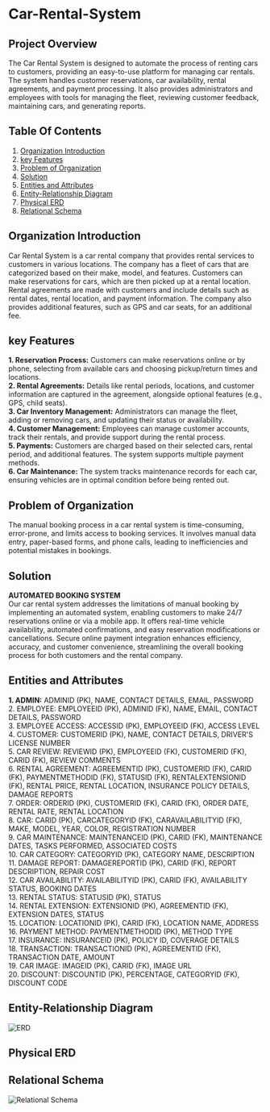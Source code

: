 # Car-Rental-System
## Project Overview
The Car Rental System is designed to automate the process of renting cars to customers, providing an easy-to-use platform for managing car rentals. The system handles customer reservations, car availability, rental agreements, and payment processing. It also provides administrators and employees with tools for managing the fleet, reviewing customer feedback, maintaining cars, and generating reports.
## Table Of Contents
1. [Organization Introduction](#organization-introduction)
2. [key Features](#key-features)
3. [Problem of Organization](#problem-of-organization)
4. [Solution](#solution)
5. [Entities and Attributes](#entities-and-attributes)
6. [Entity-Relationship Diagram](#entity-relationship-diagram)
7. [Physical ERD](#physical-erd)
8. [Relational Schema](#relational-schema)
## Organization Introduction
Car Rental System is a car rental company that provides rental services to customers in various locations. The company has a fleet of cars that are categorized based on their make, model, and features. Customers can make reservations for cars, which are then picked up at a rental location. Rental agreements are made with customers and include details such as rental dates, rental location, and payment information. The company also provides additional features, such as GPS and car seats, for an additional fee.
## key Features
**1. Reservation Process:** Customers can make reservations online or by phone, selecting from available cars and choosing pickup/return times and locations.<br/>
**2. Rental Agreements:** Details like rental periods, locations, and customer information are captured in the agreement, alongside optional features (e.g., GPS, child seats).<br/>
**3. Car Inventory Management:** Administrators can manage the fleet, adding or removing cars, and updating their status or availability.<br/>
**4. Customer Management:** Employees can manage customer accounts, track their rentals, and provide support during the rental process.<br/>
**5. Payments:** Customers are charged based on their selected cars, rental period, and additional features. The system supports multiple payment methods.<br/>
**6. Car Maintenance:** The system tracks maintenance records for each car, ensuring vehicles are in optimal condition before being rented out.<br/>
## Problem of Organization
The manual booking process in a car rental system is time-consuming, error-prone, and limits access to booking services. It involves manual data entry, paper-based forms, and phone calls, leading to inefficiencies and potential mistakes in bookings. 
## Solution
**AUTOMATED BOOKING SYSTEM**<br/>
Our car rental system addresses the limitations of manual booking by implementing an automated system, enabling customers to make 24/7 reservations online or via a mobile app. It offers real-time vehicle availability, automated confirmations, and easy reservation modifications or cancellations. Secure online payment integration enhances efficiency, accuracy, and customer convenience, streamlining the overall booking process for both customers and the rental company.
## Entities and Attributes
**1. ADMIN:** ADMINID (PK), NAME, CONTACT DETAILS, EMAIL, PASSWORD<br/>
2. EMPLOYEE: EMPLOYEEID (PK), ADMINID (FK), NAME, EMAIL, CONTACT DETAILS, PASSWORD<br/>
3. EMPLOYEE ACCESS: ACCESSID (PK), EMPLOYEEID (FK), ACCESS LEVEL<br/>
4. CUSTOMER: CUSTOMERID (PK), NAME, CONTACT DETAILS, DRIVER'S LICENSE NUMBER<br/>
5. CAR REVIEW: REVIEWID (PK), EMPLOYEEID (FK), CUSTOMERID (FK), CARID (FK), REVIEW COMMENTS<br/>
6. RENTAL AGREEMENT: AGREEMENTID (PK), CUSTOMERID (FK), CARID (FK), PAYMENTMETHODID (FK), STATUSID (FK), RENTALEXTENSIONID (FK), RENTAL PRICE, RENTAL LOCATION, INSURANCE POLICY DETAILS, DAMAGE REPORTS<br/>
7. ORDER: ORDERID (PK), CUSTOMERID (FK), CARID (FK), ORDER DATE, RENTAL RATE, RENTAL LOCATION<br/>
8. CAR: CARID (PK), CARCATEGORYID (FK), CARAVAILABILITYID (FK), MAKE, MODEL, YEAR, COLOR, REGISTRATION NUMBER<br/>
9. CAR MAINTENANCE: MAINTENANCEID (PK), CARID (FK), MAINTENANCE DATES, TASKS PERFORMED, ASSOCIATED COSTS<br/>
10. CAR CATEGORY: CATEGORYID (PK), CATEGORY NAME, DESCRIPTION<br/>
11. DAMAGE REPORT: DAMAGEREPORTID (PK), CARID (FK), REPORT DESCRIPTION, REPAIR COST<br/>
12. CAR AVAILABILITY: AVAILABILITYID (PK), CARID (FK), AVAILABILITY STATUS, BOOKING DATES<br/>
13. RENTAL STATUS: STATUSID (PK), STATUS<br/>
14. RENTAL EXTENSION: EXTENSIONID (PK), AGREEMENTID (FK), EXTENSION DATES, STATUS<br/>
15. LOCATION: LOCATIONID (PK), CARID (FK), LOCATION NAME, ADDRESS<br/>
16. PAYMENT METHOD: PAYMENTMETHODID (PK), METHOD TYPE<br/>
17. INSURANCE: INSURANCEID (PK), POLICY ID, COVERAGE DETAILS<br/>
18. TRANSACTION: TRANSACTIONID (PK), AGREEMENTID (FK), TRANSACTION DATE, AMOUNT<br/>
19. CAR IMAGE: IMAGEID (PK), CARID (FK), IMAGE URL<br/>
20. DISCOUNT: DISCOUNTID (PK), PERCENTAGE, CATEGORYID (FK), DISCOUNT CODE<br/>
## Entity-Relationship Diagram
![ERD](https://github.com/user-attachments/assets/5588bc2b-8c06-494f-a141-ccfd666cfd2c)
## Physical ERD
## Relational Schema
![Relational Schema](https://github.com/user-attachments/assets/35ab92bc-6c95-46fc-94aa-8368731edf58)
